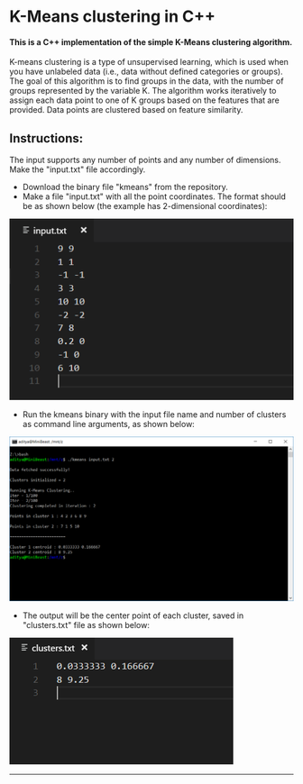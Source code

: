 # K-Means clustering in C++

#### This is a C++ implementation of the simple K-Means clustering algorithm.

K-means clustering is a type of unsupervised learning, which is used when you have unlabeled data (i.e., data without defined categories or groups). The goal of this algorithm is to find groups in the data, with the number of groups represented by the variable K. The algorithm works iteratively to assign each data point to one of K groups based on the features that are provided. Data points are clustered based on feature similarity.

## Instructions:
The input supports any number of points and any number of dimensions. Make the "input.txt" file accordingly.

* Download the binary file "kmeans" from the repository.
* Make a file "input.txt" with all the point coordinates. The format should be as shown below (the example has 2-dimensional coordinates):

![Input File Syntax](image/input.png)
* Run the kmeans binary with the input file name and number of clusters as command line arguments, as shown below:

![Bash Output](image/cmd.png)
* The output will be the center point of each cluster, saved in "clusters.txt" file as shown below:

![Clusters File Syntax](image/clusters.png)

-------------------------------
